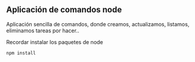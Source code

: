 ## Aplicación de comandos node

Aplicación sencilla de comandos, donde creamos, actualizamos, listamos, eliminamos tareas por hacer..

Recordar instalar los paquetes de node

```
npm install
```